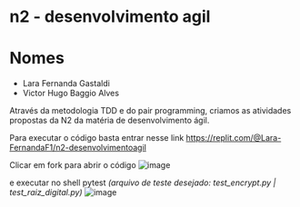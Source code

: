 # n2 - desenvolvimento agil

# Nomes
- Lara Fernanda Gastaldi
- Victor Hugo Baggio Alves

Através da metodologia TDD e do pair programming, criamos as atividades propostas da N2 da matéria de desenvolvimento ágil.

Para executar o código basta entrar nesse link
https://replit.com/@Lara-FernandaF1/n2-desenvolvimentoagil

Clicar em fork para abrir o código
![image](https://github.com/LaraGastaldi/n2-desenvolvimentoagil/assets/32528713/0b2ba5c9-f19e-4c54-8415-c09618633cc9)

e executar no shell 
pytest *(arquivo de teste desejado: test_encrypt.py | test_raiz_digital.py)*
![image](https://github.com/LaraGastaldi/n2-desenvolvimentoagil/assets/32528713/6c2853d1-1b99-45b5-8832-6992b164f679)


